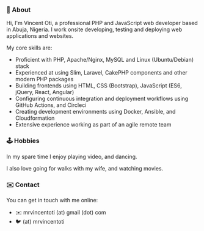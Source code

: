 ### :wave:  About 

Hi, I'm Vincent Oti, a professional PHP and JavaScript web developer based in Abuja, Nigeria. I work onsite developing, testing and deploying web applications and websites.

My core skills are:

- Proficient with PHP, Apache/Nginx, MySQL and Linux (Ubuntu/Debian) stack
- Experienced at using Slim, Laravel, CakePHP components and other modern PHP packages
- Building frontends using HTML, CSS (Bootstrap), JavaScript (ES6, jQuery, React, Angular)
- Configuring continuous integration and deployment workflows using GitHub Actions, and Circleci
- Creating development environments using Docker, Ansible, and Cloudformation
- Extensive experience working as part of an agile remote team

### :joystick: Hobbies

In my spare time I enjoy playing video, and dancing.

I also love going for walks with my wife, and watching movies.

### :envelope: Contact

You can get in touch with me online:

- :envelope: mrvincentoti (at) gmail (dot) com
- :bird: (at) mrvincentoti
